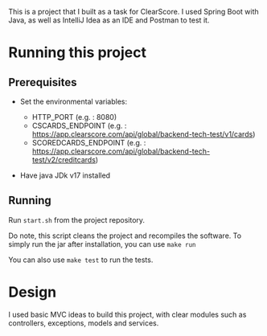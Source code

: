 This is a project that I built as a task for ClearScore.
I used Spring Boot with Java,
as well as IntelliJ Idea as an IDE and Postman to test it.

# Running this project

## Prerequisites

- Set the environmental variables:

  - HTTP_PORT (e.g. : 8080)
  - CSCARDS_ENDPOINT (e.g. : https://app.clearscore.com/api/global/backend-tech-test/v1/cards)
  - SCOREDCARDS_ENDPOINT (e.g. : https://app.clearscore.com/api/global/backend-tech-test/v2/creditcards)

- Have java JDk v17 installed

## Running

Run `start.sh` from the project repository.

Do note, this script cleans the project and recompiles the software.
To simply run the jar after installation, you can use `make run`

You can also use `make test` to run the tests.

# Design

I used basic MVC ideas to build this project, with clear 
modules such as controllers, exceptions, models and services.
